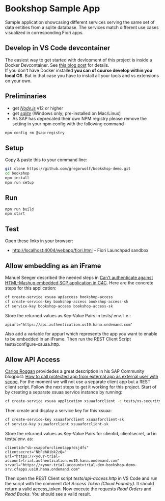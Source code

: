 # Bookshop Sample App

Sample application showcasing different services serving the same set of data entities from a sqlite database. 
The services match different use cases visualized in corresponding Fiori apps.

## Develop in VS Code devcontainer
The easiest way to get started with devlopment of this project is inside a Docker Devcontainer. See [this blog post](https://github.com/htammen/cap-vscode-dev-container#so-what-do-i-have-to-do) for details.   
If you don't have Docker installed **you can of course develop within you local OS**. But in that case you have to install all your tools and vs extensions on your own.

## Preliminaries

* get [_Node.js_](https://nodejs.org/en/) v12 or higher
* get [_sqlite_](https://www.sqlite.org/download.html) (Windows only; pre-installed on Mac/Linux)
* As SAP has deprecated their own NPM registry please remove the setting in your npm config with the following command

```sh
npm config rm @sap:registry
```

## Setup

Copy & paste this to your command line:

```sh
git clone https://github.com/gregorwolf/bookshop-demo.git
cd bookshop
npm install
npm run setup
```

## Run
```sh
npm run build
npm start
```

## Test

Open these links in your browser:

* <http://localhost:4004/webapp/fiori.html> &ndash; Fiori Launchpad sandbox

## Allow embedding as an iFrame

Manuel Seeger described the needed steps in [Can't authenticate against HTML-Mashup embedded SCP application in C4C](https://answers.sap.com/questions/13014707/cant-authenticate-against-html-mashup-embedded-scp.html). Here are the concrete steps for this application:

```sh
cf create-service xsuaa apiaccess bookshop-access
cf create-service-key bookshop-access bookshop-access-sk
cf service-key bookshop-access bookshop-access-sk
```

Store the returned values as Key-Value Pairs in tests/.env. I.e.: 

```
apiurl="https://api.authentication.us10.hana.ondemand.com"
```

Also add a variable for appurl which represents the app you want to enable to be embedded in an iFrame. Then run the REST Client Script tests/configure-xsuaa.http.

## Allow API Access

[Carlos Roggan](https://people.sap.com/carlos.roggan) providedes a great description in his SAP Community blogpost: [How to call protected app from external app as external user with scope](https://blogs.sap.com/2020/06/02/how-to-call-protected-app-from-external-app-as-external-user-with-scope/). For the moment we will not use a separate client app but a REST client script. Follow the next steps to get it working for this project. Start of by creating a separate xsuaa service instance by running:

```sh
cf create-service xsuaa application xsuaaforclient -c tests/xs-security.json
```

Then create and display a service key for this xsuaa:

```sh
cf create-service-key xsuaaforclient xsuaaforclient-sk
cf service-key xsuaaforclient xsuaaforclient-sk
```

Store the returned values as Key-Value Pairs for clientid, clientsecret, url in tests/.env. as:

```
clientid="sb-xsappforclientapp!dsjdfs"
clientsecret="NbFeh8ibk2zQ="
url="https://<your-trial-account>trial.authentication.eu10.hana.ondemand.com"
srvurl="https://<your-trial-account>trial-dev-bookshop-demo-srv.cfapps.us10.hana.ondemand.com"
```

Then open the REST Client script *tests/api-access.http* in VS Code and run the script with the comment *Get Access Token (Cloud Foundry)*. It should return a valid access_token. Now execute the requests *Read Orders* and *Read Books*. You should see a valid result.